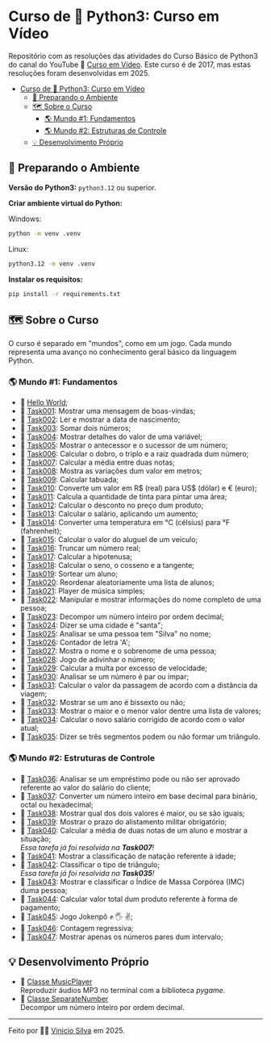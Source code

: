 # Curso de 🐍 Python3: Curso em Vídeo

Repositório com as resoluções das atividades do Curso Básico de Python3 do canal
do YouTube 🔗 [Curso em Vídeo](https://www.youtube.com/c/CursoemV%C3%ADdeo).
Este curso é de 2017, mas estas resoluções foram desenvolvidas em 2025.

- [Curso de 🐍 Python3: Curso em Vídeo](#curso-de--python3-curso-em-vídeo)
  - [🧭 Preparando o Ambiente](#-preparando-o-ambiente)
  - [🗺️ Sobre o Curso](#️-sobre-o-curso)
    - [🌎 Mundo #1: Fundamentos](#-mundo-1-fundamentos)
    - [🌎 Mundo #2: Estruturas de Controle](#-mundo-2-estruturas-de-controle)
  - [💡 Desenvolvimento Próprio](#-desenvolvimento-próprio)

## 🧭 Preparando o Ambiente

**Versão do Python3:** `python3.12` ou superior.

**Criar ambiente virtual do Python:**

Windows:

```sh
python -m venv .venv
```

Linux:

```sh
python3.12 -m venv .venv
```

**Instalar os requisitos:**

```sh
pip install -r requirements.txt
```

## 🗺️ Sobre o Curso

O curso é separado em "mundos", como em um jogo. Cada mundo representa uma
avanço no conhecimento geral básico da linguagem Python.

### 🌎 Mundo \#1: Fundamentos

- 👋 [Hello World](source/hello_world.py);
- 📍 [Task001](source/task001.py):
  Mostrar uma mensagem de boas-vindas;
- 📍 [Task002](source/task002.py):
  Ler e mostrar a data de nascimento;
- 📍 [Task003](source/task003.py):
  Somar dois números;
- 📍 [Task004](source/task004.py):
  Mostrar detalhes do valor de uma variável;
- 📍 [Task005](source/task005.py):
  Mostrar o antecessor e o sucessor de um número;
- 📍 [Task006](source/task006.py):
  Calcular o dobro, o triplo e a raiz quadrada dum número;
- 📍 [Task007](source/task007.py):
  Calcular a média entre duas notas;
- 📍 [Task008](source/task008.py):
  Mostra as variações dum valor em metros;
- 📍 [Task009](source/task009.py):
  Calcular tabuada;
- 📍 [Task010](source/task010.py):
  Converte um valor em R\$ (real) para US\$ (dólar) e € (euro);
- 📍 [Task011](source/task011.py):
  Calcula a quantidade de tinta para pintar uma área;
- 📍 [Task012](source/task012.py):
  Calcular o desconto no preço dum produto;
- 📍 [Task013](source/task013.py):
  Calcular o salário, aplicando um aumento;
- 📍 [Task014](source/task014.py):
  Converter uma temperatura em °C (célsius) para °F (fahrenheit);
- 📍 [Task015](source/task015.py):
  Calcular o valor do aluguel de um veículo;
- 📍 [Task016](source/task016.py):
  Truncar um número real;
- 📍 [Task017](source/task017.py):
  Calcular a hipotenusa;
- 📍 [Task018](source/task018.py):
  Calcular o seno, o cosseno e a tangente;
- 📍 [Task019](source/task019.py):
  Sortear um aluno;
- 📍 [Task020](source/task020.py):
  Reordenar aleatoriamente uma lista de alunos;
- 📍 [Task021](source/task021.py):
  Player de música simples;
- 📍 [Task022](source/task022.py):
  Manipular e mostrar informações do nome completo de uma pessoa;
- 📍 [Task023](source/task023.py):
  Decompor um número inteiro por ordem decimal;
- 📍 [Task024](source/task024.py):
  Dizer se uma cidade é "santa";
- 📍 [Task025](source/task025.py):
  Analisar se uma pessoa tem "Silva" no nome;
- 📍 [Task026](source/task026.py):
  Contador de letra 'A';
- 📍 [Task027](source/task027.py):
  Mostra o nome e o sobrenome de uma pessoa;
- 📍 [Task028](source/task028.py):
  Jogo de adivinhar o número;
- 📍 [Task029](source/task029.py):
  Calcular a multa por excesso de velocidade;
- 📍 [Task030](source/task030.py):
  Analisar se um número é par ou ímpar;
- 📍 [Task031](source/task031.py):
  Calcular o valor da passagem de acordo com a distância da viagem;
- 📍 [Task032](source/task032.py):
  Mostrar se um ano é bissexto ou não;
- 📍 [Task033](source/task033.py):
  Mostrar o maior e o menor valor dentre uma lista de valores;
- 📍 [Task034](source/task034.py):
  Calcular o novo salário corrigido de acordo com o valor atual;
- 📍 [Task035](source/task035.py):
  Dizer se três segmentos podem ou não formar um triângulo.

### 🌎 Mundo \#2: Estruturas de Controle

- 📍 [Task036](/source/task036.py):
  Analisar se um empréstimo pode ou não ser aprovado referente ao valor do
  salário do cliente;
- 📍 [Task037](/source/task037.py):
  Converter um número inteiro em base decimal para binário, octal ou hexadecimal;
- 📍 [Task038](/source/task038.py):
  Mostrar qual dos dois valores é maior, ou se são iguais;
- 📍 [Task039](/source/task039.py):
  Mostrar o prazo do alistamento militar obrigatório;
- 📍 [Task040](source/task007.py):
  Calcular a média de duas notas de um aluno e mostrar a situação;\
  *Essa tarefa já foi resolvida na **Task007**!*
- 📍 [Task041](source/task041.py):
  Mostrar a classificação de natação referente à idade;
- 📍 [Task042](source/task035.py):
  Classificar o tipo de triângulo;\
  *Essa tarefa já foi resolvida na **Task035**!*
- 📍 [Task043](source/task043.py):
  Mostrar e classificar o Índice de Massa Corpórea (IMC) duma pessoa;
- 📍 [Task044](source/task044.py):
  Calcular valor total dum produto referente à forma de pagamento;
- 📍 [Task045](source/task045.py):
  Jogo Jokenpô ✊ 🖐️ ✌️;
- 📍 [Task046](source/task046.py):
  Contagem regressiva;
- 📍 [Task047](source/task047.py):
  Mostrar apenas os números pares dum intervalo;

## 💡 Desenvolvimento Próprio

- 📜 [Classe MusicPlayer](/classes/music_player.py)\
  Reproduzir áudios MP3 no terminal com a biblioteca *pygame*.
- 📜 [Classe SeparateNumber](/classes/separate_number.py)\
  Decompor um número inteiro por ordem decimal.

---

Feito por 🙋‍♂️ [Vinicio Silva](https://github.com/viniciomsilva) em 2025.

